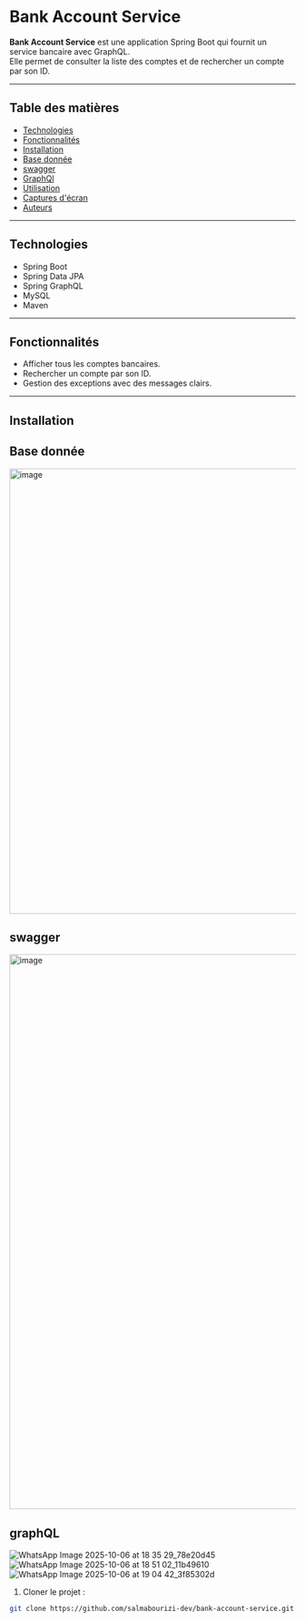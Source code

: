 # Bank Account Service


**Bank Account Service** est une application Spring Boot qui fournit un service bancaire avec GraphQL.  
Elle permet de consulter la liste des comptes et de rechercher un compte par son ID.

---

## Table des matières

- [Technologies](#technologies)
- [Fonctionnalités](#fonctionnalités)
- [Installation](#installation)
- [Base donnée](#Base-donnée)
- [swagger](#swagger)
- [GraphQl](#graphql)
- [Utilisation](#utilisation)
- [Captures d'écran](#captures-décran)
- [Auteurs](#auteurs)

---

## Technologies

- Spring Boot  
- Spring Data JPA  
- Spring GraphQL  
- MySQL  
- Maven

---

## Fonctionnalités

- Afficher tous les comptes bancaires.  
- Rechercher un compte par son ID.  
- Gestion des exceptions avec des messages clairs.  

---

## Installation
## Base donnée
<img width="1180" height="783" alt="image" src="https://github.com/user-attachments/assets/c6d01c82-f0bf-40fc-9b12-c98fcb691b37" />

## swagger
<img width="1731" height="976" alt="image" src="https://github.com/user-attachments/assets/3a20d817-8bc3-4e1f-bf9c-e89afa239d7f" />

## graphQL
![WhatsApp Image 2025-10-06 at 18 35 29_78e20d45](https://github.com/user-attachments/assets/820b1067-2590-4e68-ade4-a40759b44b26)
![WhatsApp Image 2025-10-06 at 18 51 02_11b49610](https://github.com/user-attachments/assets/10346e6a-5c87-4ea4-a51b-18f4c110ed5d)
![WhatsApp Image 2025-10-06 at 19 04 42_3f85302d](https://github.com/user-attachments/assets/3286e8bf-db1c-483b-bcf9-02be2ed200f7)



1. Cloner le projet :

```bash
git clone https://github.com/salmabourizi-dev/bank-account-service.git
